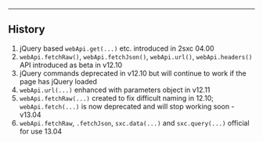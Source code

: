
---

## History

1. jQuery based `webApi.get(...)` etc. introduced in 2sxc 04.00
1. `webApi.fetchRaw()`, `webApi.fetchJson()`, `webApi.url()`, `webApi.headers()` API introduced as beta in v12.10
1. jQuery commands deprecated in v12.10 but will continue to work if the page has jQuery loaded
1. `webApi.url(...)` enhanced with parameters object in v12.11
1. `webApi.fetchRaw(...)` created to fix difficult naming in 12.10; `webApi.fetch(...)` is now deprecated and will stop working soon - v13.04
1. `webApi.fetchRaw`, `.fetchJson`, `sxc.data(...)` and `sxc.query(...)` official for use 13.04
